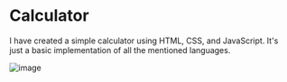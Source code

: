 # Calculator
I have created a simple calculator using HTML, CSS, and JavaScript.
It's just a basic implementation of all the mentioned languages. 


![image](https://github.com/yashkawale/Semi-Pro-Calculator/assets/90922408/ad83e087-1138-4d9d-b1bc-dd326fcac12f)
